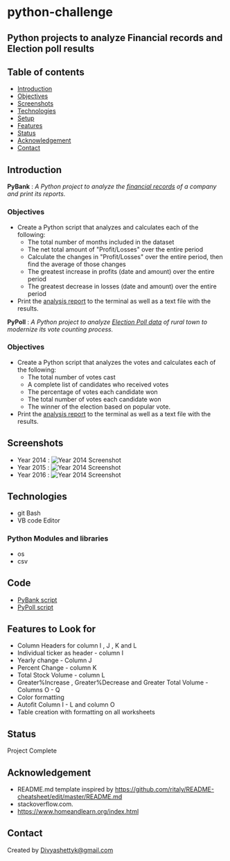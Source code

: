 # python-challenge## Python projects to analyze Financial records and Election poll results## Table of contents* [Introduction ](#introduction )* [Objectives ](#objectives)* [Screenshots](#screenshots)* [Technologies](#technologies)* [Setup](#setup)* [Features](#features-to-look-for)* [Status](#status)* [Acknowledgement ](#acknowledgement )* [Contact](#contact)## Introduction__PyBank__  : *A Python project to analyze the [financial records](./PyBank/Resources/budget_data.csv) of a company and print its reports.*### Objectives - Create a Python script that analyzes and calculates each of the following:     *  The total number of months included in the dataset     *  The net total amount of "Profit/Losses" over the entire period     *  Calculate the changes in "Profit/Losses" over the entire period, then find the average of those         changes     *  The greatest increase in profits (date and amount) over the entire period     *  The greatest decrease in losses (date and amount) over the entire period- Print the [analysis report](./PyBank/analysis/Py_Bank_analysis.txt) to the terminal as well as a text file with the results.__PyPoll__  : *A Python project to analyze [Election Poll data](./PyPoll/Resources/election_data.csv) of rural town to modernize its vote counting process.*### Objectives - Create a Python script that analyzes the votes and calculates each of the following:     *  The total number of votes cast     *  A complete list of candidates who received votes     *  The percentage of votes each candidate won     *  The total number of votes each candidate won      *  The winner of the election based on popular vote.- Print the [analysis report](./PyPoll/analysis/Poll_analysis.txt) to the terminal as well as a text file with the results.## Screenshots- Year 2014 : ![Year 2014 Screenshot](./Images/Year_2014.jpg)- Year 2015 : ![Year 2014 Screenshot](./Images/Year_2015.jpg)- Year 2016 : ![Year 2014 Screenshot](./Images/Year_2016.jpg)## Technologies* git Bash* VB code Editor### Python Modules and libraries* os * csv## Code - [PyBank script](/PyBank/main.py)- [PyPoll script](/PyPoll/main.py)## Features to Look for* Column Headers for column I , J , K and L* Individual ticker as header - column I* Yearly change - Column J* Percent Change - column K* Total Stock Volume - column L* Greater%Increase , Greater%Decrease and Greater Total Volume - Columns O - Q* Color formatting* Autofit Column I - L and column O* Table creation with formatting on all worksheets ## StatusProject Complete## Acknowledgement - README.md template inspired by https://github.com/ritaly/README-cheatsheet/edit/master/README.md- stackoverflow.com.- https://www.homeandlearn.org/index.html## ContactCreated by [Divyashettyk@gmail.com](#divyashettyk@gmail.com) 
